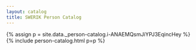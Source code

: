 ```yaml
---
layout: catalog
title: SWERIK Person Catalog
---
```

{% assign p = site.data._person-catalog.i-ANAEMQsmJiYPJ3EqincHey %}
{% include person-catalog.html p=p %}

